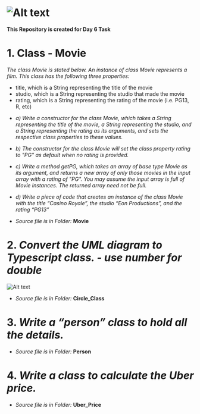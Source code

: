 # ![Alt text](https://miro.medium.com/v2/resize:fit:720/format:webp/1*-deErZ4lQthb_VIAUzeflg.png)

**This Repository is created for Day 6 Task**

#  1. Class - Movie

*The class Movie is stated below.*
*An instance of class Movie represents a film.*
*This class has the following three properties:*

- title, which is a String representing the title of the movie
- studio, which is a String representing the studio that made the movie
- rating, which is a String representing the rating of the movie (i.e. PG­13, R, etc)

+ *a) Write a constructor for the class Movie, which takes a String representing the title of the movie, a String representing the studio, and a String representing the rating as its arguments, and sets the respective class properties to these values.*

+ *b) The constructor for the class Movie will set the class property rating to "PG" as default when no rating is provided.*

+ *c) Write a method getPG, which takes an array of base type Movie as its argument, and returns a new array of only those movies in the input array with a rating of "PG". You may assume the input array is full of Movie instances. The returned array need not be full.*

+ *d) Write a piece of code that creates an instance of the class Movie with the title “Casino Royale”, the studio “Eon Productions”, and the rating “PG­13”*

+ *Source file is in Folder:* **Movie**


#   2. *Convert the UML diagram to Typescript class. - use number for double*
![Alt text](https://raw.githubusercontent.com/rvsp/typescript-oops/master/images/ClassDiagram_Circle.png)
     
+ *Source file is in Folder:* **Circle_Class**

#   3. *Write a “person” class to hold all the details.*
     
+ *Source file is in Folder:* **Person**
  
#   4. *Write a class to calculate the Uber price.*
     
+ *Source file is in Folder:* **Uber_Price**